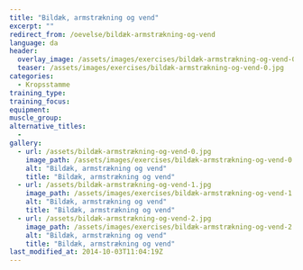 ```yaml
---
title: "Bildæk, armstrækning og vend"
excerpt: ""
redirect_from: /oevelse/bildæk-armstrækning-og-vend
language: da
header:
  overlay_image: /assets/images/exercises/bildæk-armstrækning-og-vend-0.jpg
  teaser: /assets/images/exercises/bildæk-armstrækning-og-vend-0.jpg
categories:
  - Kropsstamme
training_type: 
training_focus: 
equipment:
muscle_group:
alternative_titles:
  - 
gallery:
  - url: /assets/bildæk-armstrækning-og-vend-0.jpg
    image_path: /assets/images/exercises/bildæk-armstrækning-og-vend-0.jpg
    alt: "Bildæk, armstrækning og vend"
    title: "Bildæk, armstrækning og vend"
  - url: /assets/bildæk-armstrækning-og-vend-1.jpg
    image_path: /assets/images/exercises/bildæk-armstrækning-og-vend-1.jpg
    alt: "Bildæk, armstrækning og vend"
    title: "Bildæk, armstrækning og vend"
  - url: /assets/bildæk-armstrækning-og-vend-2.jpg
    image_path: /assets/images/exercises/bildæk-armstrækning-og-vend-2.jpg
    alt: "Bildæk, armstrækning og vend"
    title: "Bildæk, armstrækning og vend"
last_modified_at: 2014-10-03T11:04:19Z
---
```



